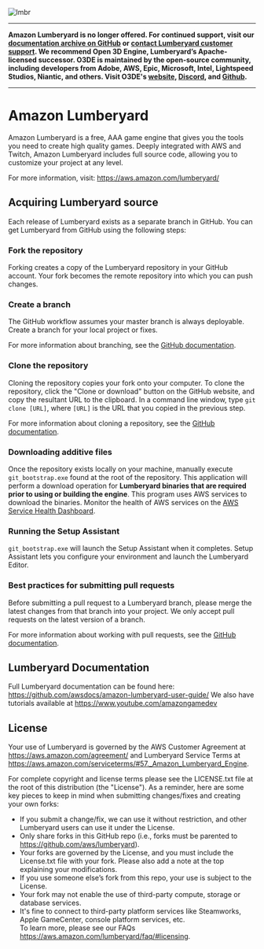 ![lmbr](http://d2tinsms4add52.cloudfront.net/github/readme_header.jpg)

------------

**Amazon Lumberyard is no longer offered. For continued support, visit our [documentation archive on GitHub](https://github.com/awsdocs/amazon-lumberyard-user-guide/) or [contact Lumberyard customer support](https://pages.awscloud.com/Amazon-Game-Tech-Contact-Us.html). We recommend Open 3D Engine, Lumberyard’s Apache-licensed successor. O3DE is maintained by the open-source community, including developers from Adobe, AWS, Epic, Microsoft, Intel, Lightspeed Studios, Niantic, and others. Visit O3DE's [website](https://www.o3de.org/ "website"), [Discord](https://discord.gg/o3de), and [Github](https://github.com/o3de/o3de).**

------------

# Amazon Lumberyard
Amazon Lumberyard is a free, AAA game engine that gives you the tools you need to create high quality games. Deeply integrated with AWS and Twitch, Amazon Lumberyard includes full source code, allowing you to customize your project at any level.

For more information, visit: https://aws.amazon.com/lumberyard/

## Acquiring Lumberyard source
Each release of Lumberyard exists as a separate branch in GitHub. You can get Lumberyard from GitHub using the following steps:

### Fork the repository
Forking creates a copy of the Lumberyard repository in your GitHub account. Your fork becomes the remote repository into which you can push changes.

### Create a branch
The GitHub workflow assumes your master branch is always deployable. Create a branch for your local project or fixes.

For more information about branching, see the [GitHub documentation](https://guides.github.com/introduction/flow/).

### Clone the repository
Cloning the repository copies your fork onto your computer. To clone the repository, click the "Clone or download" button on the GitHub website, and copy the resultant URL to the clipboard. In a command line window, type ```git clone [URL]```, where ```[URL]``` is the URL that you copied in the previous step.

For more information about cloning a repository, see the [GitHub documentation](https://help.github.com/articles/cloning-a-repository/).


### Downloading additive files
Once the repository exists locally on your machine, manually execute ```git_bootstrap.exe``` found at the root of the repository. This application will perform a download operation for __Lumberyard binaries that are required prior to using or building the engine__. This program uses AWS services to download the binaries. Monitor the health of AWS services on the [AWS Service Health Dashboard](https://status.aws.amazon.com/).

### Running the Setup Assistant
```git_bootstrap.exe``` will launch the Setup Assistant when it completes. Setup Assistant lets you configure your environment and launch the Lumberyard Editor.

### Best practices for submitting pull requests
Before submitting a pull request to a Lumberyard branch, please merge the latest changes from that branch into your project. We only accept pull requests on the latest version of a branch.

For more information about working with pull requests, see the [GitHub documentation](https://help.github.com/articles/cloning-a-repository/).

## Lumberyard Documentation
Full Lumberyard documentation can be found here:
https://github.com/awsdocs/amazon-lumberyard-user-guide/
We also have tutorials available at https://www.youtube.com/amazongamedev

## License
Your use of Lumberyard is governed by the AWS Customer Agreement at https://aws.amazon.com/agreement/ and Lumberyard Service Terms at https://aws.amazon.com/serviceterms/#57._Amazon_Lumberyard_Engine.

For complete copyright and license terms please see the LICENSE.txt file at the root of this distribution (the "License").  As a reminder, here are some key pieces to keep in mind when submitting changes/fixes and creating your own forks:
-	If you submit a change/fix, we can use it without restriction, and other Lumberyard users can use it under the License.
-	Only share forks in this GitHub repo (i.e., forks must be parented to https://github.com/aws/lumberyard).
-	Your forks are governed by the License, and you must include the License.txt file with your fork.  Please also add a note at the top explaining your modifications.
-	If you use someone else’s fork from this repo, your use is subject to the License.    
-	Your fork may not enable the use of third-party compute, storage or database services.  
-	It's fine to connect to third-party platform services like Steamworks, Apple GameCenter, console platform services, etc.  
To learn more, please see our FAQs https://aws.amazon.com/lumberyard/faq/#licensing.
